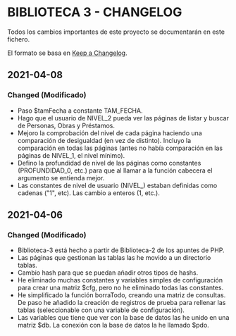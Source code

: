 # BIBLIOTECA 3 - CHANGELOG

Todos los cambios importantes de este proyecto se documentarán en este fichero.

El formato se basa en [Keep a Changelog](https://keepachangelog.com/en/1.0.0/).

## 2021-04-08
### Changed (Modificado)
- Paso $tamFecha a constante TAM_FECHA.
- Hago que el usuario de NIVEL_2 pueda ver las páginas de listar y buscar de Personas, Obras y Préstamos.
- Mejoro la comprobación del nivel de cada página haciendo una comparación de desigualdad (en vez de distinto). Incluyo la comparación en todas las páginas (antes no había comparación en las páginas de NIVEL_1, el nivel mínimo).
- Defino la profundidad de nivel de las páginas como constantes (PROFUNDIDAD_0, etc.) para que al llamar a la función cabecera el argumento se entienda mejor.
- Las constantes de nivel de usuario (NIVEL_) estaban definidas como cadenas ("1", etc). Las cambio a enteros (1, etc.).

## 2021-04-06
### Changed (Modificado)
- Biblioteca-3 está hecho a partir de Biblioteca-2 de los apuntes de PHP.
- Las páginas que gestionan las tablas las he movido a un directorio tablas.
- Cambio hash para que se puedan añadir otros tipos de hashs.
- He eliminado muchas constantes y variables simples de configuración para crear una matriz $cfg, pero no he eliminado todas las constantes.
- He simplificado la función borraTodo, creando una matriz de consultas. De paso he añadido la creación de registros de prueba para rellenar las tablas (seleccionable con una variable de configuración).
- Las variables que tiene que ver con la base de datos las he unido en una matriz $db. La conexión con la base de datos la he llamado $pdo.
